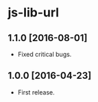 js-lib-url
==========

1.1.0 [2016-08-01]
------------------

- Fixed critical bugs.

1.0.0 [2016-04-23]
------------------

- First release.
